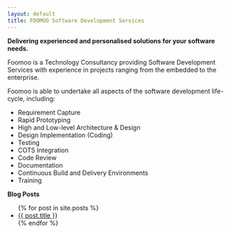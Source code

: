 ```yaml
---
layout: default
title: FOOMOO Software Development Services
---
```


**Delivering experienced and personalised solutions for your software needs.**

Foomoo is a Technology Consultancy providing Software Development Services with experience in projects ranging from the embedded to the enterprise.

Foomoo is able to undertake all aspects of the software development life-cycle, including:
<ul>
<li>Requirement Capture</li>
<li>Rapid Prototyping</li>
<li>High and Low-level Architecture &amp; Design</li>
<li>Design Implementation (Coding)</li>
<li>Testing</li>
<li>COTS Integration</li>
<li>Code Review</li>
<li>Documentation</li>
<li>Continuous Build and Delivery Environments</li>
<li>Training</li>
</ul>

**Blog Posts**
<ul>
  {% for post in site.posts %}
    <li>
      <a href="{{ post.url }}">{{ post.title }}</a>
    </li>
  {% endfor %}
</ul>